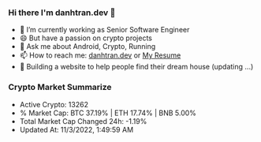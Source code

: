 ### Hi there I'm danhtran.dev 👋

- 🔭 I’m currently working as Senior Software Engineer
- 😄 But have a passion on crypto projects
- 💬 Ask me about Android, Crypto, Running 
- 📫 How to reach me: <a href="https://danhtran.dev" target="_blank">danhtran.dev</a> or <a href="Dan-Resume.pdf" target="_blank">My Resume</a>
- 🌱 Building a website to help people find their dream house (updating ...)

### Crypto Market Summarize
- Active Crypto: 13262
- % Market Cap: BTC 37.19% | ETH 17.74% | BNB 5.00%
- Total Market Cap Changed 24h: -1.19%
- Updated At: 11/3/2022, 1:49:59 AM
